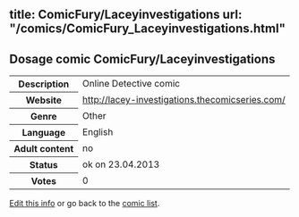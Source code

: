 title: ComicFury/Laceyinvestigations
url: "/comics/ComicFury_Laceyinvestigations.html"
---
Dosage comic ComicFury/Laceyinvestigations
-----------------------------------------

<table class="comicinfo">
<tr>
<th>Description</th><td>Online Detective comic</td>
</tr>
<tr>
<th>Website</th><td><a href="http://lacey-investigations.thecomicseries.com/">http://lacey-investigations.thecomicseries.com/</a></td>
</tr>
<tr>
<th>Genre</th><td>Other</td>
</tr>
<tr>
<th>Language</th><td>English</td>
</tr>
<tr>
<th>Adult content</th><td>no</td>
</tr>
<tr>
<th>Status</th><td>ok on 23.04.2013</td>
</tr>
<tr>
<th>Votes</th><td>0</div></td>
</tr>
</table>

[Edit this info](/comics/ComicFury_Laceyinvestigations_edit.html) or go back to the [comic list](../comic-index.html).
